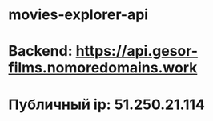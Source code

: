 # movies-explorer-api

# Backend: https://api.gesor-films.nomoredomains.work

# Публичный ip: 51.250.21.114
